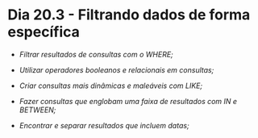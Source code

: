 # Dia 20.3 - Filtrando dados de forma específica

* _Filtrar resultados de consultas com o WHERE;_

* _Utilizar operadores booleanos e relacionais em consultas;_

* _Criar consultas mais dinâmicas e maleáveis com LIKE;_

* _Fazer consultas que englobam uma faixa de resultados com IN e BETWEEN;_

* _Encontrar e separar resultados que incluem datas;_
